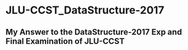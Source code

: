 # JLU-CCST_DataStructure-2017
## My Answer to the DataStructure-2017 Exp and Final Examination of JLU-CCST